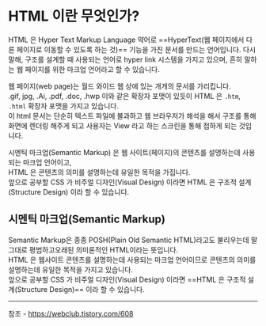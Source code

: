 # HTML 이란 무엇인가?

HTML 은 Hyper Text Markup Language 약어로 ==HyperText(웹 페이지에서 다른 페이지로 이동할 수 있도록 하는 것)== 기능을 가진
        문서를 만드는 언어입니다.
        다시 말해,  구조를 설계할 때 사용되는 언어로  hyper link 시스템을 가지고 있으며, 흔히 말하는 웹 페이지를 위한 마크업 언어라고 할 수 있습니다.


웹 페이지(web page)는 월드 와이드 웹 상에 있는 개개의 문서를 가리킵니다.   
        .gif, jpg, .Ai, .pdf, .doc, .hwp 이와 같은 확장자 포맷이 있듯이 HTML 은 `.htm`, `.html` 확장자 포맷을 가지고 있습니다.   
        이 html 문서는 단순히 텍스트 파일에 불과하고 웹 브라우저가 해석을 해서 구조를 통해 화면에 렌더링 해주게 되고 사용자는 View 라고 하는 스크린을 통해 접하게 되는 것입니다.


시멘틱 마크업(Semantic Markup) 은 웹 사이트(페이지)의 콘텐츠를 설명하는데 사용되는 마크업 언어이고,   
        HTML 은 콘텐츠의 의미를 설명하는데 유일한 목적을 가집니다.   
        앞으로 공부할 CSS 가 비주얼 디자인(Visual Design) 이라면 HTML 은 구조적 설계(Structure Design) 이라 할 수 있습니다.


## 시멘틱 마크업(Semantic Markup)

 Semantic Markup은 종종 POSH(Plain Old Semantic HTML)라고도 불리우는데 말 그대로 평범하고오래된 의미론적인   HTML이라는 뜻입니다.    
        HTML 은 웹사이트 콘텐츠를 설명하는데 사용되는 마크업 언어이므로 콘텐츠의 의미를 설명하는데 유일한 목적을 가지고 있습니다.   
        앞으로 공부할 CSS 가 비주얼 디자인(Visual Design) 이라면 ==HTML 은 구조적 설계(Structure Design)== 이라 할 수 있습니다.






---
참조 -  https://webclub.tistory.com/608